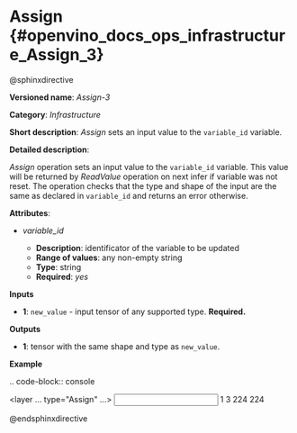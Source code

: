 # Assign {#openvino_docs_ops_infrastructure_Assign_3}

@sphinxdirective

**Versioned name**: *Assign-3*

**Category**: *Infrastructure*

**Short description**: *Assign* sets an input value to the ``variable_id`` variable.

**Detailed description**:

*Assign* operation sets an input value to the ``variable_id`` variable. This value will be returned by *ReadValue* operation on next infer if variable was not reset.
The operation checks that the type and shape of the input are the same as
declared in ``variable_id`` and returns an error otherwise.

**Attributes**:

* *variable_id*

  * **Description**: identificator of the variable to be updated
  * **Range of values**: any non-empty string
  * **Type**: string
  * **Required**: *yes*

**Inputs**

* **1**: ``new_value`` - input tensor of any supported type. **Required.**

**Outputs**

* **1**: tensor with the same shape and type as ``new_value``.

**Example**

.. code-block:: console
   
   <layer ... type="Assign" ...>
       <data variable_id="lstm_state_1"/>
       <input>
           <port id="0">
               <dim>1</dim>
               <dim>3</dim>
               <dim>224</dim>
               <dim>224</dim>
           </port>
       </input>
   </layer>

@endsphinxdirective

